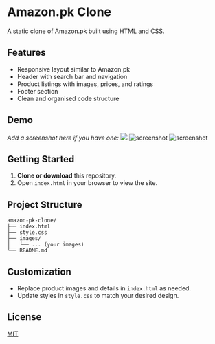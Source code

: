 # Amazon.pk Clone

A static clone of Amazon.pk built using HTML and CSS.

## Features

- Responsive layout similar to Amazon.pk
- Header with search bar and navigation
- Product listings with images, prices, and ratings
- Footer section
- Clean and organised code structure

## Demo

_Add a screenshot here if you have one:_
<img src="/Amazon.pk/Amazon_pk/amazon_pk%20(1).png">
![screenshot](</Amazon.pk/Amazon_pk/amazon_pk%20(2).png>)
![screenshot](</Amazon.pk/Amazon_pk/amazon_pk%20(3).png>)

## Getting Started

1. **Clone or download** this repository.
2. Open `index.html` in your browser to view the site.

## Project Structure

```
amazon-pk-clone/
├── index.html
├── style.css
├── images/
│   └── ... (your images)
└── README.md
```

## Customization

- Replace product images and details in `index.html` as needed.
- Update styles in `style.css` to match your desired design.

## License

[MIT](LICENSE)
